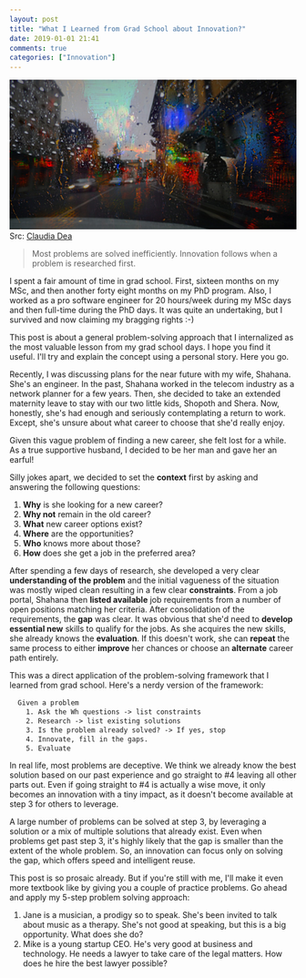 ```yaml
---
layout: post
title: "What I Learned from Grad School about Innovation?"
date: 2019-01-01 21:41
comments: true
categories: ["Innovation"]
---
```


![Rainy Window](/images/rainy_window.jpg)
Src: [Claudia Dea](https://www.flickr.com/photos/135366503@N05/37679462784/in/photolist-ZpB6y5-28NKP8E-21mUGBf-mJ8sJi-dA7xDZ-UdX4Sq-5ehEYh-fNkDrG-brYpmu-9eSLDP-28NeivR-9KdSJj-djvWb-9k7gFt-7bu7NN-96uRTr-ebzYQE-XwTQqZ-8YpBk3-8sh7H7-acFTXV-83835a-Mhinqo-pxFRHu-bX4YHn)

> Most problems are solved inefficiently. Innovation follows when a problem is researched first. 

I spent a fair amount of time in grad school. First, sixteen months on my MSc, and then another forty eight months on my PhD program. Also, I worked as a pro software engineer for 20 hours/week during my MSc days and then full-time during the PhD days. It was quite an undertaking, but I survived and now claiming my bragging rights :-)

This post is about a general problem-solving approach that I internalized as the most valuable lesson from my grad school days. I hope you find it useful. 
I'll try and explain the concept using a personal story. Here you go.

Recently, I was discussing plans for the near future with my wife, Shahana. She's an engineer. In the past, Shahana worked in the telecom industry as a network planner for a few years. Then, she decided to take an extended maternity leave to stay with our two little kids, Shopoth and Shera. Now, honestly, she's had enough and seriously contemplating a return to work. Except, she's unsure about what career to choose that she'd really enjoy.

Given this vague problem of finding a new career, she felt lost for a while. As a true supportive husband, I decided to be her man and gave her an earful!

Silly jokes apart, we decided to set the **context** first by asking and answering the following questions:

1. **Why** is she looking for a new career?
2. **Why not** remain in the old career?
3. **What** new career options exist?
4. **Where** are the opportunities?
5. **Who** knows more about those?
6. **How** does she get a job in the preferred area?

After spending a few days of research, she developed a very clear **understanding of the problem** and the initial vagueness of the situation was mostly wiped clean resulting in a few clear **constraints**. From a job portal, Shahana then **listed available** job requirements from a number of open positions matching her criteria. After consolidation of the requirements, the **gap** was clear. It was obvious that she'd need to **develop essential new** skills to qualify for the jobs. As she acquires the new skills, she already knows the **evaluation**. If this doesn't work, she can **repeat** the same process to either **improve** her chances or choose an **alternate** career path entirely.

This was a direct application of the problem-solving framework that I learned from grad school. Here's a nerdy version of the framework:

```
  Given a problem
    1. Ask the Wh questions -> list constraints
    2. Research -> list existing solutions
    3. Is the problem already solved? -> If yes, stop
    4. Innovate, fill in the gaps.
    5. Evaluate
```

In real life, most problems are deceptive. We think we already know the best solution based on our past experience and go straight to #4 leaving all other parts out. Even if going straight to #4 is actually a wise move, it only becomes an innovation with a tiny impact, as it doesn't become available at step 3 for others to leverage.

A large number of problems can be solved at step 3, by leveraging a solution or a mix of multiple solutions that already exist. Even when problems get past step 3, it's highly likely that the gap is smaller than the extent of the whole problem. So, an innovation can focus only on solving the gap, which offers speed and intelligent reuse.

This post is so prosaic already. But if you're still with me, I'll make it even more textbook like by giving you a couple of practice problems. Go ahead and apply my 5-step problem solving approach:

1. Jane is a musician, a prodigy so to speak. She's been invited to talk about music as a therapy. She's not good at speaking, but this is a big opportunity. What does she do?
2. Mike is a young startup CEO. He's very good at business and technology. He needs a lawyer to take care of the legal matters. How does he hire the best lawyer possible?